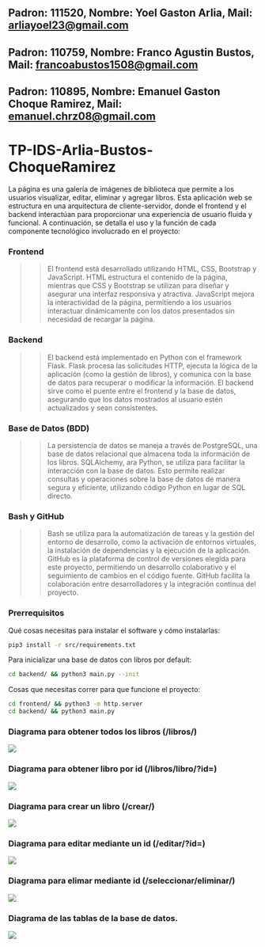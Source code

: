## Padron: 111520, Nombre: Yoel Gaston Arlia, Mail: arliayoel23@gmail.com

## Padron: 110759, Nombre: Franco Agustin Bustos, Mail: francoabustos1508@gmail.com

## Padron: 110895, Nombre: Emanuel Gaston Choque Ramirez, Mail: emanuel.chrz08@gmail.com

# TP-IDS-Arlia-Bustos-ChoqueRamirez
La página es una galería de imágenes de biblioteca que permite a los usuarios visualizar, editar, eliminar y agregar libros. Esta aplicación web se estructura en una arquitectura de cliente-servidor, donde el frontend y el backend interactúan para proporcionar una experiencia de usuario fluida y funcional. A continuación, se detalla el uso y la función de cada componente tecnológico involucrado en el proyecto:
### Frontend
>>El frontend está desarrollado utilizando HTML, CSS, Bootstrap y JavaScript. HTML estructura el contenido de la página, mientras que CSS y Bootstrap se utilizan para diseñar y asegurar una interfaz responsiva y atractiva. JavaScript mejora la interactividad de la página, permitiendo a los usuarios interactuar dinámicamente con los datos presentados sin necesidad de recargar la página.
### Backend
>>El backend está implementado en Python con el framework Flask. Flask procesa las solicitudes HTTP, ejecuta la lógica de la aplicación (como la gestión de libros), y comunica con la base de datos para recuperar o modificar la información. El backend sirve como el puente entre el frontend y la base de datos, asegurando que los datos mostrados al usuario estén actualizados y sean consistentes.
### Base de Datos (BDD)
>>La persistencia de datos se maneja a través de PostgreSQL, una base de datos relacional que almacena toda la información de los libros. SQLAlchemy, ara Python, se utiliza para facilitar la interacción con la base de datos. Esto permite realizar consultas y operaciones sobre la base de datos de manera segura y eficiente, utilizando código Python en lugar de SQL directo.
### Bash y GitHub
>>Bash se utiliza para la automatización de tareas y la gestión del entorno de desarrollo, como la activación de entornos virtuales, la instalación de dependencias y la ejecución de la aplicación. GitHub es la plataforma de control de versiones elegida para este proyecto, permitiendo un desarrollo colaborativo y el seguimiento de cambios en el código fuente. GitHub facilita la colaboración entre desarrolladores y la integración continua del proyecto.

### Prerrequisitos
Qué cosas necesitas para instalar el software y cómo instalarlas:

```bash
pip3 install -r src/requirements.txt
```
Para inicializar una base de datos con libros por default:
```bash
cd backend/ && python3 main.py --init
```

Cosas que necesitas correr para que funcione el proyecto: 

```bash
cd frontend/ && python3 -m http.server
cd backend/ && python3 main.py
```

### Diagrama para obtener todos los libros (/libros/)
<div>
    <img src="img/diagrama_comunicacion_libros.drawio.png"></img>
</div>

### Diagrama para obtener libro por id (/libros/libro/?id=<id>)
<div>
    <img src="img/diagrama_libro.png"></img>
</div>

### Diagrama para crear un libro (/crear/)
<div>
    <img src="img/diagrama_crear.png"></img>
</div>

### Diagrama para editar mediante un id (/editar/?id=<id>)
<div>
    <img src="img/diagrama_editar.png"></img>
</div>

### Diagrama para elimar mediante id (/seleccionar/eliminar/)
<div>
    <img src="img/diagrama_eliminar.png"></img>
</div>


### Diagrama de las tablas de la base de datos.
<div>
    <img src="img/Diagrama ERN.png"></img>
</div>
